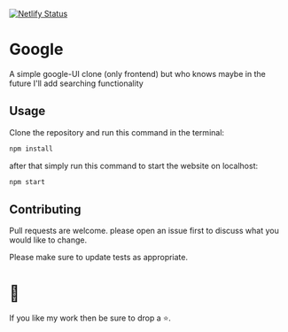 [![Netlify Status](https://api.netlify.com/api/v1/badges/366813ab-e2f1-43fe-ad2a-dab128048be0/deploy-status)](https://app.netlify.com/sites/hardcore-almeida-a8bef1/deploys)

# Google

A simple google-UI clone (only frontend) but who knows maybe in the future I'll add searching functionality

## Usage

Clone the repository and run this command in the terminal:

```javascript
npm install
```

after that simply run this command to start the website on localhost:

```javascript
npm start
```

## Contributing

Pull requests are welcome. please open an issue first to discuss what you would like to change.

Please make sure to update tests as appropriate.

# 🚀

If you like my work then be sure to drop a ⭐.
